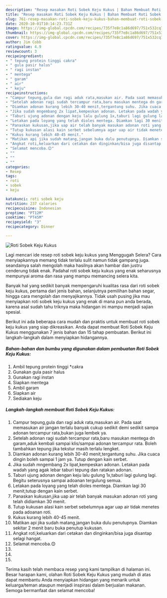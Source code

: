 ```yaml
---
description: "Resep masakan Roti Sobek Keju Kukus | Bahan Membuat Roti Sobek Keju Kukus Yang Enak Dan Lezat"
title: "Resep masakan Roti Sobek Keju Kukus | Bahan Membuat Roti Sobek Keju Kukus Yang Enak Dan Lezat"
slug: 761-resep-masakan-roti-sobek-keju-kukus-bahan-membuat-roti-sobek-keju-kukus-yang-enak-dan-lezat
date: 2020-10-01T10:14:23.731Z
image: https://img-global.cpcdn.com/recipes/735f7e8c1a86d697/751x532cq70/roti-sobek-keju-kukus-foto-resep-utama.jpg
thumbnail: https://img-global.cpcdn.com/recipes/735f7e8c1a86d697/751x532cq70/roti-sobek-keju-kukus-foto-resep-utama.jpg
cover: https://img-global.cpcdn.com/recipes/735f7e8c1a86d697/751x532cq70/roti-sobek-keju-kukus-foto-resep-utama.jpg
author: Jim Cobb
ratingvalue: 4.9
reviewcount: 3
recipeingredient:
- " tepung protein tinggi cakra"
- " gula pasir halus"
- " ragi instan"
- " mentega"
- " garam"
- " air"
- " keju"
recipeinstructions:
- "Campur tepung,gula dan ragi aduk rata,masukan air. Pada saat memasukan air jangan terlalu banyak cukup sedikit demi sedikit sampa adonan tercampur rata,bukan juga lembek ya."
- "Setelah adonan ragi sudah tercampur rata,baru masukan mentega dn garam,aduk kembali sampai klis/sampai adonan tercampur rata. Boleh tambahkan tepung jika tekstur masih terlalu lengket."
- "Diamkan adonan kurang lebih 30-40 menit,tergantung suhu. Jika cuaca dingin boleh sampai 1 jam ya. Tutup dengan kain serbet."
- "Jika sudah mngembang 2x lipat,kempeskan adonan. Letakan pada wadah yang agak lebar taburi tepung dan ratakan adonan."
- "Taburi ujung adonan dengan keju lalu gulung 1x,taburi lagi gulung lagi. Begitu seterusnya sampai adoanan tergulung semua."
- "Letakan pada loyang yang telah dioles mentega. Diamkan lagi 30 menit,tutup dengan kain serbet."
- "Panaskan kukusan,jika uap air telah banyak masukan adonan roti yang telah didiamkan 30 menit."
- "Tutup kukusan alasi kain serbet sebelumnya agar uap air tidak menetes pada adoanan roti."
- "Kukus kurang lebih 40-45 menit."
- "Matikan api jika sudah matang,jangan buka dulu penutupnya. Diamkan sekitar 2 menit baru buka penutup kukusan."
- "Angkat roti,keluarkan dari cetakan dan dinginkan/bisa juga disantap selagi hangat."
- "Selamat mencoba.😊"
- ""
- ""
- ""
categories:
- Resep
tags:
- roti
- sobek
- keju

katakunci: roti sobek keju 
nutrition: 237 calories
recipecuisine: Indonesian
preptime: "PT12M"
cooktime: "PT45M"
recipeyield: "3"
recipecategory: Dinner

---
```



![Roti Sobek Keju Kukus](https://img-global.cpcdn.com/recipes/735f7e8c1a86d697/751x532cq70/roti-sobek-keju-kukus-foto-resep-utama.jpg)

Lagi mencari ide resep roti sobek keju kukus yang Menggugah Selera? Cara menyiapkannya memang tidak terlalu sulit namun tidak gampang juga. seandainya salah mengolah maka hasilnya akan hambar dan justru cenderung tidak enak. Padahal roti sobek keju kukus yang enak seharusnya mempunyai aroma dan rasa yang mampu memancing selera kita.

Banyak hal yang sedikit banyak mempengaruhi kualitas rasa dari roti sobek keju kukus, pertama dari jenis bahan, selanjutnya pemilihan bahan segar, hingga cara mengolah dan menyajikannya. Tidak usah pusing jika mau menyiapkan roti sobek keju kukus yang enak di mana pun anda berada, karena asal sudah tahu triknya maka hidangan ini mampu menjadi sajian spesial.




Berikut ini ada beberapa cara mudah dan praktis untuk membuat roti sobek keju kukus yang siap dikreasikan. Anda dapat membuat Roti Sobek Keju Kukus menggunakan 7 jenis bahan dan 15 tahap pembuatan. Berikut ini langkah-langkah dalam menyiapkan hidangannya.

<!--inarticleads1-->

##### Bahan-bahan dan bumbu yang digunakan dalam pembuatan Roti Sobek Keju Kukus:

1. Ambil  tepung protein tinggi *cakra
1. Gunakan  gula pasir halus
1. Gunakan  ragi instan
1. Siapkan  mentega
1. Ambil  garam
1. Siapkan  air
1. Sediakan  keju




<!--inarticleads2-->

##### Langkah-langkah membuat Roti Sobek Keju Kukus:

1. Campur tepung,gula dan ragi aduk rata,masukan air. Pada saat memasukan air jangan terlalu banyak cukup sedikit demi sedikit sampa adonan tercampur rata,bukan juga lembek ya.
1. Setelah adonan ragi sudah tercampur rata,baru masukan mentega dn garam,aduk kembali sampai klis/sampai adonan tercampur rata. Boleh tambahkan tepung jika tekstur masih terlalu lengket.
1. Diamkan adonan kurang lebih 30-40 menit,tergantung suhu. Jika cuaca dingin boleh sampai 1 jam ya. Tutup dengan kain serbet.
1. Jika sudah mngembang 2x lipat,kempeskan adonan. Letakan pada wadah yang agak lebar taburi tepung dan ratakan adonan.
1. Taburi ujung adonan dengan keju lalu gulung 1x,taburi lagi gulung lagi. Begitu seterusnya sampai adoanan tergulung semua.
1. Letakan pada loyang yang telah dioles mentega. Diamkan lagi 30 menit,tutup dengan kain serbet.
1. Panaskan kukusan,jika uap air telah banyak masukan adonan roti yang telah didiamkan 30 menit.
1. Tutup kukusan alasi kain serbet sebelumnya agar uap air tidak menetes pada adoanan roti.
1. Kukus kurang lebih 40-45 menit.
1. Matikan api jika sudah matang,jangan buka dulu penutupnya. Diamkan sekitar 2 menit baru buka penutup kukusan.
1. Angkat roti,keluarkan dari cetakan dan dinginkan/bisa juga disantap selagi hangat.
1. Selamat mencoba.😊
1. 
1. 
1. 




Terima kasih telah membaca resep yang kami tampilkan di halaman ini. Besar harapan kami, olahan Roti Sobek Keju Kukus yang mudah di atas dapat membantu Anda menyiapkan hidangan yang menarik untuk keluarga/teman ataupun menjadi inspirasi dalam berjualan makanan. Semoga bermanfaat dan selamat mencoba!

